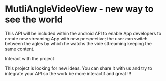 MutliAngleVideoView - new way to see the world
================================



This API will be included within the android API to enable App developers to create new streaming App with new perspective; the user can switch between the agles by which he watchs the vide sttreaming keeping the same content.

Interact with the project


This project is looking for new ideas. You can share it with us and try to integrate your API so the work be more interactif and great !!! 
